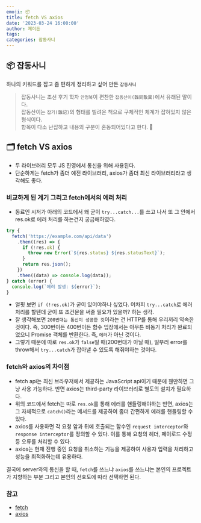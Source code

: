 ```yaml
---
emoji: 📦
title: fetch VS axios
date: '2023-03-24 16:00:00'
author: 제이든
tags:
categories: 잡동사니
---
```


## 📦 잡동사니

하나의 키워드를 잡고 좀 편하게 정리하고 싶어 만든 `잡동사니`<br/>

> 잡동사니는 조선 후기 학자 `안정복`이 편찬한 `잡동산이(雜同散異)`에서 유래된 말이다.<br/>
> 잡동산이는 `잡기(雜記)`의 형태를 빌려온 책으로 구체적인 체계가 잡혀있지 않은 형식이다.<br/>
> 항목이 다소 난잡하고 내용의 구분이 혼동되어있다고 한다. 🤣

## 🗂️ fetch VS axios

- 두 라이브러리 모두 JS 진영에서 통신을 위해 사용된다.
- 단순하게는 fetch가 좀더 예전 라이브러리, axios가 좀더 최신 라이브러리라고 생각해도 좋다.

### 비교하게 된 계기 그리고 fetch에서의 에러 처리

- 동료인 시저가 아래의 코드에서 왜 굳이 `try...catch...`를 쓰고 나서 또 그 안에서 res.ok로 에러 처리를 하는건지 궁금해하였다.

```js
try {
  fetch('https://example.com/api/data')
    .then((res) => {
      if (!res.ok) {
        throw new Error(`${res.status} ${res.statusText}`);
      }
      return res.json();
    })
    .then((data) => console.log(data));
} catch (error) {
  console.log(`에러 발생: ${error}`);
}
```

- 얼핏 보면 `if (!res.ok)`가 굳이 있어야하나 싶었다. 어차피 `try...catch`로 에러 처리를 할텐데 굳이 또 조건문을 써줄 필요가 있을까? 하는 생각.
- 잘 생각해보면 `200번대는 통신이 성공한 것`이라는 건 HTTP를 통해 우리끼리 약속한 것이다. 즉, 300번이든 400번이든 함수 입장에서는 아무튼 비동기 처리가 완료되었으니 Promise 객체를 반환한다. 즉, `에러`가 아닌 것이다.
- 그렇기 때문에 따로 `res.ok`가 `false`일 때(200번대가 아닐 때), 일부러 error를 throw해서 `try...catch`가 잡아낼 수 있도록 해줘야하는 것이다.

### fetch와 axios의 차이점

- fetch api는 최신 브라우저에서 제공하는 JavaScript api이기 때문에 웬만하면 그냥 사용 가능하다. 반면 axios는 third-party 라이브러리로 별도의 설치가 필요하다.
- 위의 코드에서 fetch는 따로 `res.ok`를 통해 에러를 핸들링해야하는 반면, axios는 그 자체적으로 `catch()`라는 메서드를 제공하여 좀더 간편하게 에러를 핸들링할 수 있다.
- axios를 사용하면 각 요청 앞과 뒤에 호출되는 함수인 `request interceptor`와 `response interceptor`를 정의할 수 있다. 이를 통해 요청의 헤더, 페이로드 수정 등 오류를 처리할 수 있다.
- axios는 현재 진행 중인 요청을 취소하는 기능을 제공하여 사용자 입력을 처리하고 성능을 최적화하는데 유용하다.

결국에 server와의 통신을 할 때, `fetch`를 쓰느냐 `axios`를 쓰느냐는 본인의 프로젝트가 지향하는 부분 그리고 본인의 선호도에 따라 선택하면 된다.

### 참고

- [fetch](https://developer.mozilla.org/ko/docs/Web/API/Fetch_API/Using_Fetch)
- [axios](https://axios-http.com/kr/docs/intro)

```toc

```
